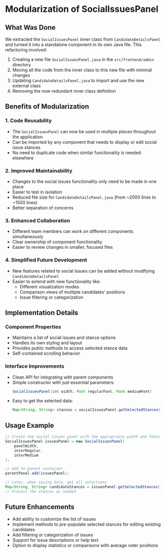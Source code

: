 # Modularization of SocialIssuesPanel

## What Was Done

We extracted the `SocialIssuesPanel` inner class from `CandidateDetailsPanel` and turned it into a standalone component in its own Java file. This refactoring involved:

1. Creating a new file `SocialIssuesPanel.java` in the `src/frontend/admin` directory
2. Moving all the code from the inner class to this new file with minimal changes
3. Updating `CandidateDetailsPanel.java` to import and use the new external class
4. Removing the now redundant inner class definition

## Benefits of Modularization

### 1. Code Reusability
- The `SocialIssuesPanel` can now be used in multiple places throughout the application
- Can be imported by any component that needs to display or edit social issue stances
- No need to duplicate code when similar functionality is needed elsewhere

### 2. Improved Maintainability
- Changes to the social issues functionality only need to be made in one place
- Easier to test in isolation
- Reduced file size for `CandidateDetailsPanel.java` (from ~2000 lines to ~1500 lines)
- Better separation of concerns

### 3. Enhanced Collaboration
- Different team members can work on different components simultaneously
- Clear ownership of component functionality
- Easier to review changes in smaller, focused files

### 4. Simplified Future Development
- New features related to social issues can be added without modifying `CandidateDetailsPanel`
- Easier to extend with new functionality like:
  - Different visualization modes
  - Comparison views of multiple candidates' positions
  - Issue filtering or categorization

## Implementation Details

### Component Properties
- Maintains a list of social issues and stance options
- Handles its own styling and layout
- Provides public methods to access selected stance data
- Self-contained scrolling behavior

### Interface Improvements
- Clean API for integrating with parent components
- Simple constructor with just essential parameters:
  ```java
  SocialIssuesPanel(int width, Font regularFont, Font mediumFont)
  ```
- Easy to get the selected data:
  ```java
  Map<String, String> stances = socialIssuesPanel.getSelectedStances();
  ```

## Usage Example
```java
// Create the social issues panel with the appropriate width and fonts
SocialIssuesPanel issuesPanel = new SocialIssuesPanel(
    panelWidth,
    interRegular,
    interMedium
);

// Add to parent container
parentPanel.add(issuesPanel);

// Later, when saving data, get all selections
Map<String, String> candidateStances = issuesPanel.getSelectedStances();
// Process the stances as needed
```

## Future Enhancements
- Add ability to customize the list of issues
- Implement methods to pre-populate selected stances for editing existing candidates
- Add filtering or categorization of issues
- Support for issue descriptions or help text
- Option to display statistics or comparisons with average voter positions 